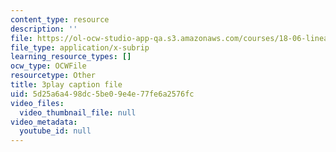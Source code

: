 ```yaml
---
content_type: resource
description: ''
file: https://ol-ocw-studio-app-qa.s3.amazonaws.com/courses/18-06-linear-algebra-spring-2010/5d25a6a498dc5be09e4e77fe6a2576fc_Ts3o2I8_Mxc.vtt
file_type: application/x-subrip
learning_resource_types: []
ocw_type: OCWFile
resourcetype: Other
title: 3play caption file
uid: 5d25a6a4-98dc-5be0-9e4e-77fe6a2576fc
video_files:
  video_thumbnail_file: null
video_metadata:
  youtube_id: null
---
```

